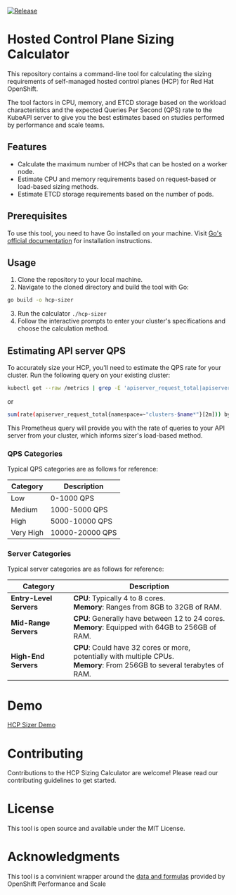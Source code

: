 
[![Release](https://github.com/zanetworker/hcp-sizer/actions/workflows/release_new.yaml/badge.svg)](https://github.com/zanetworker/hcp-sizer/actions/workflows/release_new.yaml)

# Hosted Control Plane Sizing Calculator

This repository contains a command-line tool for calculating the sizing requirements of self-managed hosted control planes (HCP) for Red Hat OpenShift.

The tool factors in CPU, memory, and ETCD storage based on the workload characteristics and the expected Queries Per Second (QPS) rate to the KubeAPI server to give you the best estimates based on studies performed by performance and scale teams.

## Features

- Calculate the maximum number of HCPs that can be hosted on a worker node.
- Estimate CPU and memory requirements based on request-based or load-based sizing methods.
- Estimate ETCD storage requirements based on the number of pods.

## Prerequisites

To use this tool, you need to have Go installed on your machine. Visit [Go's official documentation](https://golang.org/doc/install) for installation instructions.

## Usage

1. Clone the repository to your local machine.
2. Navigate to the cloned directory and build the tool with Go:

```sh
go build -o hcp-sizer
```

3. Run the calculator `./hcp-sizer`
4. Follow the interactive prompts to enter your cluster's specifications and choose the calculation method.


## Estimating API server QPS

To accurately size your HCP, you'll need to estimate the QPS rate for your cluster. Run the following query on your existing cluster:

```sh
kubectl get --raw /metrics | grep -E 'apiserver_request_total|apiserver_request_duration_seconds_count'
```

or 

```sh
sum(rate(apiserver_request_total{namespace=~"clusters-$name*"}[2m])) by (namespace)
```
This Prometheus query will provide you with the rate of queries to your API server from your cluster, which informs sizer's load-based method.

### QPS Categories

Typical QPS categories are as follows for reference:

| Category  | Description     |
|-----------|-----------------|
| Low       | 0-1000 QPS      |
| Medium    | 1000-5000 QPS   |
| High      | 5000-10000 QPS  |
| Very High | 10000-20000 QPS |

### Server Categories

Typical server categories are as follows for reference:

| **Category**            | **Description**                                                                                                               |
|-------------------------|-------------------------------------------------------------------------------------------------------------------------------|
| **Entry-Level Servers** | **CPU**: Typically 4 to 8 cores.<br/>**Memory**: Ranges from 8GB to 32GB of RAM.                                              |
| **Mid-Range Servers**   | **CPU**: Generally have between 12 to 24 cores.<br/>**Memory**: Equipped with 64GB to 256GB of RAM.                           |
| **High-End Servers**    | **CPU**: Could have 32 cores or more, potentially with multiple CPUs.<br/>**Memory**: From 256GB to several terabytes of RAM. |


# Demo
[HCP Sizer Demo](https://www.youtube.com/watch?v=VIDEO_ID)

# Contributing
Contributions to the HCP Sizing Calculator are welcome! Please read our contributing guidelines to get started.

# License
This tool is open source and available under the MIT License.

# Acknowledgments
This tool is a convinient wrapper around the [data and formulas](https://access.redhat.com/documentation/en-us/red_hat_advanced_cluster_management_for_kubernetes/2.9/html/clusters/cluster_mce_overview#hosted-sizing-guidance) provided by OpenShift Performance and Scale 


